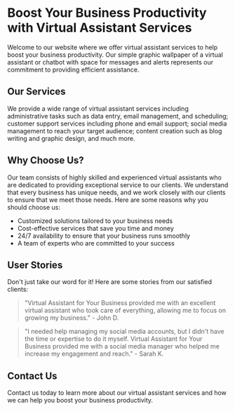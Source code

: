 <!--font:Poppins-->

# Boost Your Business Productivity with Virtual Assistant Services

Welcome to our website where we offer virtual assistant services to help boost your business productivity. Our simple graphic wallpaper of a virtual assistant or chatbot with space for messages and alerts represents our commitment to providing efficient assistance.

## Our Services

We provide a wide range of virtual assistant services including administrative tasks such as data entry, email management, and scheduling; customer support services including phone and email support; social media management to reach your target audience; content creation such as blog writing and graphic design, and much more.

## Why Choose Us?

Our team consists of highly skilled and experienced virtual assistants who are dedicated to providing exceptional service to our clients. We understand that every business has unique needs, and we work closely with our clients to ensure that we meet those needs. Here are some reasons why you should choose us:

- Customized solutions tailored to your business needs
- Cost-effective services that save you time and money
- 24/7 availability to ensure that your business runs smoothly
- A team of experts who are committed to your success

## User Stories

Don't just take our word for it! Here are some stories from our satisfied clients:

> "Virtual Assistant for Your Business provided me with an excellent virtual assistant who took care of everything, allowing me to focus on growing my business." - John D.

> "I needed help managing my social media accounts, but I didn't have the time or expertise to do it myself. Virtual Assistant for Your Business provided me with a social media manager who helped me increase my engagement and reach." - Sarah K.

## Contact Us

Contact us today to learn more about our virtual assistant services and how we can help you boost your business productivity.

<!--

Write me content for website with wallpaper which alt text is:

"A wallpaper with a simple graphic of a virtual assistant or chatbot, with space for messages and alerts."

The name/title of the page should not be 1:1 copy of the alt text but rather a real content of the website which is using this wallpaper.

- Use markdown format 
- Start with heading
- Heading should be short and concise
- The content should look like a real website 
- The website should not be about the wallpaper, wallpaper is just a related background
- Heading should be contain work "wallpaper" or "background"
- Include real sections like references, contact, user stories, etc. use things relevant to the page purpose.
- Feel free to use structure like headings, bullets, numbering, blockquotes, paragraphs, horizontal lines, etc.
- You can use formatting like bold or _italic_
- You can include UTF-8 emojis
- Links should be only #hash anchors (and you can refer to the document itself)
- Do not include images


---


# Virtual Assistant for Your Business

Welcome to our website where we provide you with the best virtual assistant services for your business needs. Our wallpaper is a simple graphic of a virtual assistant or chatbot, with space for messages and alerts, which perfectly represents our commitment to providing efficient and effective virtual assistance.

## Our Services

We offer a wide range of virtual assistant services that can help you streamline your business operations and increase productivity. Our services include:

- Administrative tasks such as data entry, email management, and scheduling
- Customer support services including phone and email support
- Social media management to help you reach your target audience
- Content creation such as blog writing and graphic design
- And much more!

## Why Choose Us?

Our team consists of highly skilled and experienced virtual assistants who are dedicated to providing exceptional service to our clients. We understand that every business has unique needs, and we work closely with our clients to ensure that we meet those needs.

Here are some reasons why you should choose us:

- Customized solutions tailored to your business needs
- Cost-effective services that save you time and money
- 24/7 availability to ensure that your business runs smoothly
- A team of experts who are committed to your success

## User Stories

Don't just take our word for it! Here are some stories from our satisfied clients:

> "I was struggling to keep up with my administrative tasks while running my business. Virtual Assistant for Your Business provided me with an excellent virtual assistant who took care of everything, allowing me to focus on growing my business." - John D.

> "I needed help managing my social media accounts, but I didn't have the time or expertise to do it myself. Virtual Assistant for Your Business provided me with a social media manager who helped me increase my engagement and reach." - Sarah K.

## Contact Us

Ready to get started? Contact us today to learn more about our virtual assistant services and how we can help you grow your business.


---


Heading is too long, rewrite whole content.


---


# Efficient Virtual Assistant Services for Your Business

Welcome to our website where we provide efficient virtual assistant services for your business needs. Our simple graphic wallpaper of a virtual assistant or chatbot with space for messages and alerts represents our commitment to providing effective assistance.

## Our Services

We offer a wide range of virtual assistant services to help streamline your business operations and increase productivity. Our services include administrative tasks such as data entry, email management, and scheduling; customer support services including phone and email support; social media management to reach your target audience; content creation such as blog writing and graphic design, and much more.

## Why Choose Us?

Our team consists of highly skilled and experienced virtual assistants who are dedicated to providing exceptional service to our clients. We understand that every business has unique needs, and we work closely with our clients to ensure that we meet those needs. Here are some reasons why you should choose us:

- Customized solutions tailored to your business needs
- Cost-effective services that save you time and money
- 24/7 availability to ensure that your business runs smoothly
- A team of experts who are committed to your success

## User Stories

Don't just take our word for it! Here are some stories from our satisfied clients:

> "Virtual Assistant for Your Business provided me with an excellent virtual assistant who took care of everything, allowing me to focus on growing my business." - John D.

> "I needed help managing my social media accounts, but I didn't have the time or expertise to do it myself. Virtual Assistant for Your Business provided me with a social media manager who helped me increase my engagement and reach." - Sarah K.

## Contact Us

Contact us today to learn more about our virtual assistant services and how we can help you grow your business.


---


Heading is too long, rewrite whole content.


---


# Streamline Your Business with Virtual Assistant Services

Welcome to our website where we offer virtual assistant services to help streamline your business operations and increase productivity. Our simple graphic wallpaper of a virtual assistant or chatbot with space for messages and alerts represents our commitment to providing efficient assistance.

## Our Services

We provide a wide range of virtual assistant services including administrative tasks such as data entry, email management, and scheduling; customer support services including phone and email support; social media management to reach your target audience; content creation such as blog writing and graphic design, and much more.

## Why Choose Us?

Our team consists of highly skilled and experienced virtual assistants who are dedicated to providing exceptional service to our clients. We understand that every business has unique needs, and we work closely with our clients to ensure that we meet those needs. Here are some reasons why you should choose us:

- Customized solutions tailored to your business needs
- Cost-effective services that save you time and money
- 24/7 availability to ensure that your business runs smoothly
- A team of experts who are committed to your success

## User Stories

Don't just take our word for it! Here are some stories from our satisfied clients:

> "Virtual Assistant for Your Business provided me with an excellent virtual assistant who took care of everything, allowing me to focus on growing my business." - John D.

> "I needed help managing my social media accounts, but I didn't have the time or expertise to do it myself. Virtual Assistant for Your Business provided me with a social media manager who helped me increase my engagement and reach." - Sarah K.

## Contact Us

Contact us today to learn more about our virtual assistant services and how we can help you streamline your business and increase productivity.


---


Heading is too long, rewrite whole content.


---


# Boost Your Business Productivity with Virtual Assistant Services

Welcome to our website where we offer virtual assistant services to help boost your business productivity. Our simple graphic wallpaper of a virtual assistant or chatbot with space for messages and alerts represents our commitment to providing efficient assistance.

## Our Services

We provide a wide range of virtual assistant services including administrative tasks such as data entry, email management, and scheduling; customer support services including phone and email support; social media management to reach your target audience; content creation such as blog writing and graphic design, and much more.

## Why Choose Us?

Our team consists of highly skilled and experienced virtual assistants who are dedicated to providing exceptional service to our clients. We understand that every business has unique needs, and we work closely with our clients to ensure that we meet those needs. Here are some reasons why you should choose us:

- Customized solutions tailored to your business needs
- Cost-effective services that save you time and money
- 24/7 availability to ensure that your business runs smoothly
- A team of experts who are committed to your success

## User Stories

Don't just take our word for it! Here are some stories from our satisfied clients:

> "Virtual Assistant for Your Business provided me with an excellent virtual assistant who took care of everything, allowing me to focus on growing my business." - John D.

> "I needed help managing my social media accounts, but I didn't have the time or expertise to do it myself. Virtual Assistant for Your Business provided me with a social media manager who helped me increase my engagement and reach." - Sarah K.

## Contact Us

Contact us today to learn more about our virtual assistant services and how we can help you boost your business productivity.


---


Write me a Google font which is best fitting for the website.

Pick from the list:
- Barlow Condensed
- Montserrat
- Great Vibes
- Lato
- Raleway
- Dancing Script
- Roboto
- Exo 2
- Poppins
- Orbitron
- IBM Plex Sans
- Open Sans
- Futura
- Playfair Display
- Inter
- Lobster
- Alegreya


Write just the font name nothing else.


---


Poppins

-->
